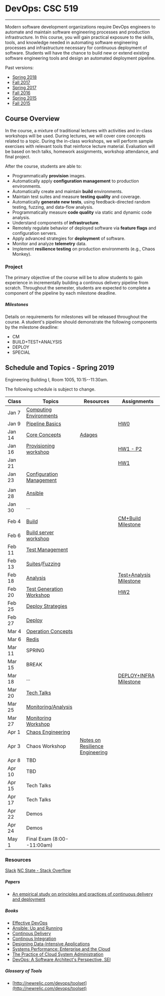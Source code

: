 # DevOps: CSC 519
-------------------------

Modern software development organizations require DevOps engineers to automate and maintain software engineering processes and production infrastructure. In this course, you will gain practical exposure to the skills, tools, and knowledge needed in automating software engineering processes and infrastructure necessary for continuous deployment of software. Students will have the chance to build new or extend existing software engineering tools and design an automated deployment pipeline.

Past versions:

* [Spring 2018](https://github.com/CSC-DevOps/Course/tree/Spring2018)
* [Fall 2017](https://github.com/CSC-DevOps/Course/tree/Fall2017)
* [Spring 2017](https://github.com/CSC-DevOps/Course/tree/Spring2017)
* [Fall 2016](https://github.com/CSC-DevOps/Course/tree/Fall2016)
* [Spring 2015 ](https://github.com/CSC-DevOps/Course/tree/Spring2015)
* [Fall 2015 ](https://github.com/CSC-DevOps/Course/tree/Fall2015)

## Course Overview

In the course, a mixture of traditional lectures with activities and in-class workshops will be used.  During lectures, we will cover core concepts related to a topic. During the in-class workshops, we will perform sample exercises with relevant tools that reinforce lecture material.  Evaluation will be based on tech talks, homework assignments, workshop attendance, and final project.

After the course, students are able to:

* Programmatically **provision** images.
* Automatically apply **configuration management** to production environments.
* Automatically create and maintain **build** environments.
* Maintain test suites and measure **testing quality** and coverage.
* Automatically **generate new tests**, using feedback-directed random testing, fuzzing, and data-flow analysis.
* Programmatically measure **code quality** via static and dynamic code analysis.
* Understand components of **infrastructure**.
* Remotely regulate behavior of deployed software via **feature flags** and configuration servers.
* Apply advanced strategies for **deployment** of software.
* Monitor and analyze **telemetry** data.
* Implement **resilience testing** on production environments (e.g., Chaos Monkey).

### Project

The primary objective of the course will be to allow students to gain experience in incrementally building a continous delivery pipeline from scratch.  Throughout the semester, students are expected to complete a component of the pipeline by each milestone deadline.

##### Milestones

Details on requirements for milestones will be released throughout the course.  A student's pipeline should demonstrate the following components by the milestone deadline:

* CM
* BUILD+TEST+ANALYSIS
* DEPLOY
* SPECIAL

## Schedule and Topics - Spring 2019

Engineering Building I, Room 1005, 10:15--11:30am.

The following schedule is subject to change.

| Class    | Topics                           |  Resources | Assignments       |
|----------|----------------------------------|------------| ----------------  |
| Jan 7    | [Computing Environments](https://github.com/chrisparnin/ComputingEnvironmentsWorkshop) |            |                   |
| Jan 9    | [Pipeline Basics](Workshops/PipelineBasics.md)| | [HW0](HW/HW0-Pipelines.md)|
| Jan 14   | [Core Concepts](http://tiny.cc/CSC-DevOpsCore)|  [Adages](https://github.com/CSC-DevOps/Course/blob/master/Readings/AdagesI.pdf)        |
| Jan 16   | [Provisioning workshop](https://github.ncsu.edu/CSC-DevOps-Spring2015/ServersWorkshop)            |            |[HW1 - P2](HW/HW1-A.md)                         |            |                   |
| Jan 21   |          |            |  [HW1](HW/HW1-C.md)              |
| Jan 23   | [Configuration Management](https://docs.google.com/presentation/d/1PO_QTieMkRvW9MDEIMVS0dD5bk50fK5fvSgj5zNyPfw/edit#slide=id.g117c3bc2e1_0_0)
|            |                   |
| Jan 28   | [Ansible](https://github.com/CSC-DevOps/CM#configuration-management-workshop)                     |            |                   |
| Jan 30    | ... |
| Feb 4    | [Build](https://docs.google.com/presentation/d/1PeI-RbsisPtC8tbKMgtB3IDlffLjE6obQkp-tL0Cmsw/edit#slide=id.p)                            |            |[CM+Build Milestone](Project/CM.md)|
| Feb 6    | [Build server workshop](https://github.com/CSC-DevOps/Course/blob/master/Workshops/Build.md)            |            |                   |
| Feb 11   | [Test Management](https://docs.google.com/presentation/d/1Wv149dt56DAixTn5BqdyHwVxBWyHU1pk5ohL7jlVAWs/edit#slide=id.p)                  |            |                   |
| Feb 13   | [Suites](https://github.com/CSC-DevOps/TestSuites)/[Fuzzing](https://github.com/CSC-DevOps/Fuzzing)                   |            |                   |
| Feb 18   | [Analysis](https://docs.google.com/presentation/d/1EkfcbwXko9gvtel0t4GD_cpE4me-OAIwdYt0p_OAeIs/edit#slide=id.p)                         |            |  [Test+Analysis Milestone](Project/BuildTestAnalysis.md)                    |
| Feb 20   | [Test Generation Workshop](https://github.com/CSC-DevOps/TestGeneration)                  |            |  [HW2](HW/HW2.md)       |
| Feb 25   | [Deploy Strategies](https://docs.google.com/presentation/d/1J3oDEPSGzDGa0B41Ppe8yA02tYicSgstVXHU5mGxU5w/edit#slide=id.g1da8fd6af9_0_0)                |            |                   |
| Feb 27    | [Deploy](https://github.com/CSC-DevOps/Deployment)                           |            |                   |
| Mar 4   | [Operation Concepts](https://docs.google.com/presentation/d/19TYz-XK5ou3mZP9I5a_Hp44ZQ-MsLK27yQyUaR1D8tc/edit#slide=id.g3527d62d8d_0_0)               |            |                   |
| Mar 6   | [Redis](https://github.com/CSC-DevOps/Queues)                            |            |                   |
| Mar 11    | SPRING                           |            |                   |
| Mar 15    | BREAK                            |            |                   |
| Mar 18   | ...  |            |   [DEPLOY+INFRA Milestone](Project/M3.md)                |
| Mar 20   | [Tech Talks](TechTalks.md)                       |        |                |
| Mar 25   | [Monitoring/Analysis](https://docs.google.com/presentation/d/1swei7oeXWZGnXe9gC1jlh4Gd1h9Ri6I6x2kTgKr1BVw/edit#slide=id.p)              |            |                   |
| Mar 27   | [Monitoring Workshop](https://github.com/CSC-DevOps/Monitoring)                                 |            |                   |
| Apr 1   | [Chaos Engineering](https://docs.google.com/presentation/d/1ZVRquK72cxqqSIY0OWU9wnA33UKDEPWz5UIcM2YBtJQ/edit#slide=id.p)       
| Apr 3    | Chaos Workshop  | [Notes on Resilience Engineering](https://github.com/lorin/resilience-engineering)           |                   |
| Apr 8    | TBD             |            |                   |
| Apr 10   | TBD             |            |                   |
| Apr 15   | Tech Talks      |            |                   |
| Apr 17   | Tech Talks      |            |                   |
| Apr 22   | Demos                            |            |                   |
| Apr 24   | Demos                            |            |                   |
| May 1    | Final Exam (8:00--11:00am)       |            |                   |

### Resources

[Slack](https://csc519-spring2018.slack.com/)
[NC State - Stack Overflow](https://stackoverflow.com/c/ncsu/)

##### Papers

* [An empirical study on principles and practices of continuous delivery and deployment](https://peerj.com/preprints/1889.pdf)

##### Books

* [Effective DevOps](https://www.amazon.com/Effective-DevOps-Building-Collaboration-Affinity/dp/1491926309)
* [Ansible: Up and Running](http://www.ansiblebook.com/)
* [Continous Delivery](http://continuousdelivery.com/)
* [Continous Integration](http://www.amazon.com/Continuous-Integration-Improving-Software-Reducing/dp/0321336380)
* [Designing Data-Intensive Applications](http://dataintensive.net/)
* [Systems Performance: Enterprise and the Cloud](http://www.brendangregg.com/sysperfbook.html)
* [The Practice of Cloud System Administration](http://the-cloud-book.com/)
* [DevOps: A Software Architect's Perspective, SEI](http://www.amazon.com/DevOps-Software-Architects-Perspective-Engineering/dp/0134049845)

##### Glossary of Tools

* [http://newrelic.com/devops/toolset](http://newrelic.com/devops/toolset)
